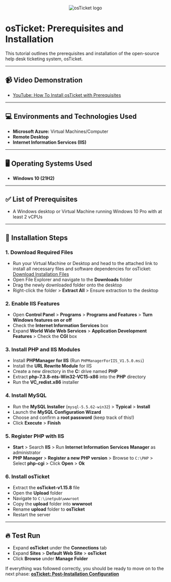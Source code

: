 <p align="center">
<img src="https://i.imgur.com/Clzj7Xs.png" alt="osTicket logo"/>
</p>

# osTicket: Prerequisites and Installation

This tutorial outlines the prerequisites and installation of the open-source help desk ticketing system, osTicket.

---

## 📹 Video Demonstration
* [YouTube: How To Install osTicket with Prerequisites](https://www.youtube.com)

---

## 💻 Environments and Technologies Used
* **Microsoft Azure:** Virtual Machines/Computer
* **Remote Desktop**
* **Internet Information Services (IIS)**

---

## 🖥️ Operating Systems Used
* **Windows 10 (21H2)**

---

## ✅ List of Prerequisites
* A Windows desktop or Virtual Machine running Windows 10 Pro with at least 2 vCPUs

---

## 🚀 Installation Steps

### 1. Download Required Files
* Run your Virtual Machine or Desktop and head to the attached link to install all necessary files and software dependencies for osTicket: [Download Installation Files](https://drive.google.com/file/d/1b3RBkXTLNGXbibeMuAynkfzdBC1NnqaD/view?usp=drivesdk)
* Open File Explorer and navigate to the **Downloads** folder
* Drag the newly downloaded folder onto the desktop
* Right-click the folder > **Extract All** > Ensure extraction to the desktop

### 2. Enable IIS Features
* Open **Control Panel** > **Programs** > **Programs and Features** > **Turn Windows features on or off**
* Check the **Internet Information Services** box
* Expand **World Wide Web Services** > **Application Development Features** > Check the **CGI** box

### 3. Install PHP and IIS Modules
* Install **PHPManager for IIS** (Run `PHPManagerForIIS_V1.5.0.msi`)
* Install the **URL Rewrite Module** for IIS
* Create a new directory in the **C:** drive named **PHP**
* Extract **php-7.3.8-nts-Win32-VC15-x86** into the **PHP** directory
* Run the **VC_redist.x86** installer

### 4. Install MySQL
* Run the **MySQL Installer** (`mysql-5.5.62-win32`) > **Typical** > **Install**
* Launch the **MySQL Configuration Wizard**
* Choose and confirm a **root password** (keep track of this!)
* Click **Execute** > **Finish**

### 5. Register PHP with IIS
* **Start** > Search **IIS** > Run **Internet Information Services Manager** as administrator
* **PHP Manager** > **Register a new PHP version** > Browse to `C:\PHP` > Select **php-cgi** > Click **Open** > **Ok**

### 6. Install osTicket
* Extract the **osTicket-v1.15.8** file
* Open the **Upload** folder
* Navigate to `C:\inetpub\wwwroot`
* Copy the **upload** folder into **wwwroot**
* Rename **upload** folder to **osTicket**
* Restart the server

---

## 🔥 Test Run
* Expand **osTicket** under the **Connections** tab
* Expand **Sites** > **Default Web Site** > **osTicket**
* Click **Browse** under **Manage Folder**

If everything was followed correctly, you should be ready to move on to the next phase: **<a href="https://github.com/JBeezy888/osTicket-Post-Installation-Configuration">osTicket: Post-Installation Configuration**
